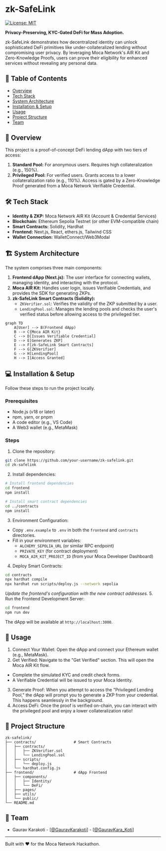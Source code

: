 # zk-SafeLink

[![License: MIT](https://img.shields.io/badge/License-MIT-yellow.svg)](https://opensource.org/licenses/MIT)

**Privacy-Preserving, KYC-Gated DeFi for Mass Adoption.**

zk-SafeLink demonstrates how decentralized identity can unlock sophisticated DeFi primitives like under-collateralized lending without compromising user privacy. By leveraging Moca Network's AIR Kit and Zero-Knowledge Proofs, users can prove their eligibility for enhanced services without revealing any personal data.

## 📖 Table of Contents

- [Overview](#-overview)
- [Tech Stack](#-tech-stack)
- [System Architecture](#-system-architecture)
- [Installation & Setup](#-installation--setup)
- [Usage](#-usage)
- [Project Structure](#-project-structure)
- [Team](#-team)

## 🌟 Overview

This project is a proof-of-concept DeFi lending dApp with two tiers of access:
1.  **Standard Pool:** For anonymous users. Requires high collateralization (e.g., 150%).
2.  **Privileged Pool:** For verified users. Grants access to a lower collateralization ratio (e.g., 110%). Access is gated by a Zero-Knowledge Proof generated from a Moca Network Verifiable Credential.

## 🛠 Tech Stack

*   **Identity & ZKP:** Moca Network AIR Kit (Account & Credential Services)
*   **Blockchain:** Ethereum Sepolia Testnet (or other EVM-compatible chain)
*   **Smart Contracts:** Solidity, Hardhat
*   **Frontend:** Next.js, React, ethers.js, Tailwind CSS
*   **Wallet Connection:** WalletConnect/Web3Modal

## 🏗 System Architecture

The system comprises three main components:

1.  **Frontend dApp (Next.js):** The user interface for connecting wallets, managing identity, and interacting with the protocol.
2.  **Moca AIR Kit:** Handles user login, issues Verifiable Credentials, and provides the SDK for generating ZKPs.
3.  **zk-SafeLink Smart Contracts (Solidity):**
    *   `ZKVerifier.sol`: Verifies the validity of the ZKP submitted by a user.
    *   `LendingPool.sol`: Manages the lending pools and checks the user's verified status before allowing access to the privileged tier.

```mermaid
graph TD
    A[User] --> B(Frontend dApp)
    B --> C{Moca AIR Kit}
    C --> D[Issues Verifiable Credential]
    D --> E[Generates ZKP]
    E --> F[zk-SafeLink Smart Contracts]
    F --> G[ZKVerifier]
    G --> H[LendingPool]
    H --> I[Access Granted]
```

## 💻 Installation & Setup
Follow these steps to run the project locally.

### Prerequisites
- Node.js (v18 or later)
- npm, yarn, or pnpm
- A code editor (e.g., VS Code)
- A Web3 wallet (e.g., MetaMask)

### Steps
1. Clone the repository:
```bash
git clone https://github.com/your-username/zk-safelink.git
cd zk-safelink
```
2. Install dependencies:
```bash
# Install frontend dependencies
cd frontend
npm install

# Install smart contract dependencies
cd ../contracts
npm install
```
3. Environment Configuration:
- Copy `.env.example` to `.env` in both the `frontend` and `contracts` directories.
- Fill in your environment variables:
  - `ALCHEMY_SEPOLIA_URL` (or similar RPC endpoint)
  - `PRIVATE_KEY` (for contract deployment)
  - `MOCA_AIR_KIT_PROJECT_ID` (from your Moca Developer Dashboard)
4. Deploy Smart Contracts:
```bash
cd contracts
npx hardhat compile
npx hardhat run scripts/deploy.js --network sepolia
```
*Update the frontend's configuration with the new contract addresses.*
5. Run the Frontend Development Server:
```bash
cd frontend
npm run dev
```
The dApp will be available at `http://localhost:3000`.

## 🧪 Usage
1. Connect Your Wallet: Open the dApp and connect your Ethereum wallet (e.g., MetaMask).
2. Get Verified: Navigate to the "Get Verified" section. This will open the Moca AIR Kit flow.
  - Complete the simulated KYC and credit check forms.
  - A Verifiable Credential will be issued to your Moca Identity.
3. Generate Proof: When you attempt to access the "Privileged Lending Pool," the dApp will prompt you to generate a ZKP from your credential. This happens seamlessly in the background.
4. Access DeFi: Once the proof is verified on-chain, you can interact with the privileged pool and enjoy a lower collateralization ratio!

## 📁 Project Structure
```text
zk-safelink/
├── contracts/                 # Smart Contracts
│   ├── contracts/
│   │   ├── ZKVerifier.sol
│   │   └── LendingPool.sol
│   ├── scripts/
│   │   └── deploy.js
│   └── hardhat.config.js
├── frontend/                  # dApp Frontend
│   ├── components/
│   │   ├── Identity/
│   │   └── DeFi/
│   ├── pages/
│   ├── utils/
│   └── public/
└── README.md
```

## 👥 Team
- Gaurav Karakoti - [[@GauravKarakoti](https://t.me/GauravKarakoti)] - [[@GauravKara_Koti](https://x.com/GauravKara_Koti)]

---

Built with ❤️ for the Moca Network Hackathon.
